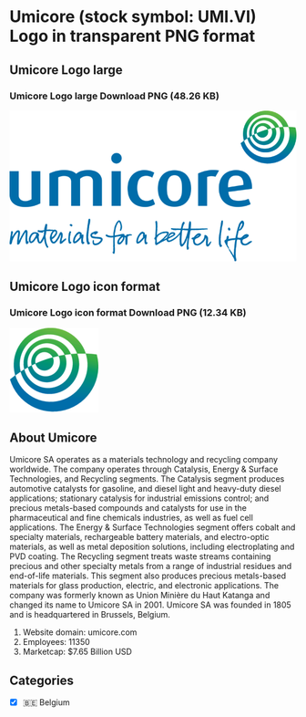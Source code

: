 # Umicore (stock symbol: UMI.VI) Logo in transparent PNG format

## Umicore Logo large

### Umicore Logo large Download PNG (48.26 KB)

![Umicore Logo large Download PNG (48.26 KB)](/img/orig/UMI.VI_BIG-c04cd5d9.png)

## Umicore Logo icon format

### Umicore Logo icon format Download PNG (12.34 KB)

![Umicore Logo icon format Download PNG (12.34 KB)](/img/orig/UMI.VI-764fc38d.png)

## About Umicore

Umicore SA operates as a materials technology and recycling company worldwide. The company operates through Catalysis, Energy & Surface Technologies, and Recycling segments. The Catalysis segment produces automotive catalysts for gasoline, and diesel light and heavy-duty diesel applications; stationary catalysis for industrial emissions control; and precious metals-based compounds and catalysts for use in the pharmaceutical and fine chemicals industries, as well as fuel cell applications. The Energy & Surface Technologies segment offers cobalt and specialty materials, rechargeable battery materials, and electro-optic materials, as well as metal deposition solutions, including electroplating and PVD coating. The Recycling segment treats waste streams containing precious and other specialty metals from a range of industrial residues and end-of-life materials. This segment also produces precious metals-based materials for glass production, electric, and electronic applications. The company was formerly known as Union Minière du Haut Katanga and changed its name to Umicore SA in 2001. Umicore SA was founded in 1805 and is headquartered in Brussels, Belgium.

1. Website domain: umicore.com
2. Employees: 11350
3. Marketcap: $7.65 Billion USD


## Categories
- [x] 🇧🇪 Belgium
